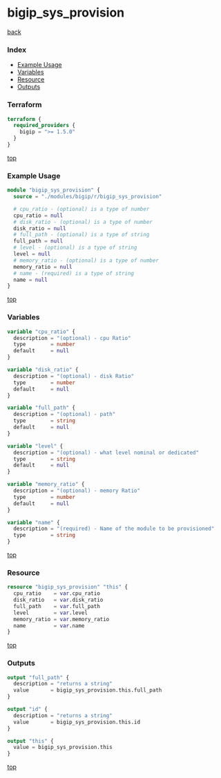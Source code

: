 # bigip_sys_provision

[back](../bigip.md)

### Index

- [Example Usage](#example-usage)
- [Variables](#variables)
- [Resource](#resource)
- [Outputs](#outputs)

### Terraform

```terraform
terraform {
  required_providers {
    bigip = ">= 1.5.0"
  }
}
```

[top](#index)

### Example Usage

```terraform
module "bigip_sys_provision" {
  source = "./modules/bigip/r/bigip_sys_provision"

  # cpu_ratio - (optional) is a type of number
  cpu_ratio = null
  # disk_ratio - (optional) is a type of number
  disk_ratio = null
  # full_path - (optional) is a type of string
  full_path = null
  # level - (optional) is a type of string
  level = null
  # memory_ratio - (optional) is a type of number
  memory_ratio = null
  # name - (required) is a type of string
  name = null
}
```

[top](#index)

### Variables

```terraform
variable "cpu_ratio" {
  description = "(optional) - cpu Ratio"
  type        = number
  default     = null
}

variable "disk_ratio" {
  description = "(optional) - disk Ratio"
  type        = number
  default     = null
}

variable "full_path" {
  description = "(optional) - path"
  type        = string
  default     = null
}

variable "level" {
  description = "(optional) - what level nominal or dedicated"
  type        = string
  default     = null
}

variable "memory_ratio" {
  description = "(optional) - memory Ratio"
  type        = number
  default     = null
}

variable "name" {
  description = "(required) - Name of the module to be provisioned"
  type        = string
}
```

[top](#index)

### Resource

```terraform
resource "bigip_sys_provision" "this" {
  cpu_ratio    = var.cpu_ratio
  disk_ratio   = var.disk_ratio
  full_path    = var.full_path
  level        = var.level
  memory_ratio = var.memory_ratio
  name         = var.name
}
```

[top](#index)

### Outputs

```terraform
output "full_path" {
  description = "returns a string"
  value       = bigip_sys_provision.this.full_path
}

output "id" {
  description = "returns a string"
  value       = bigip_sys_provision.this.id
}

output "this" {
  value = bigip_sys_provision.this
}
```

[top](#index)